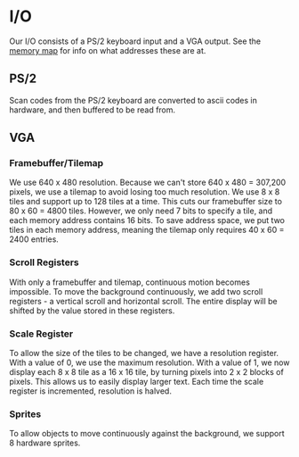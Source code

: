 # I/O

Our I/O consists of a PS/2 keyboard input and a VGA output. See the [memory map](https://github.com/PaulBailey-1/JPEB/blob/main/docs/mem_map.md) for info on what addresses these are at.  

## PS/2
Scan codes from the PS/2 keyboard are converted to ascii codes in hardware, and then buffered to be read from.

## VGA

### Framebuffer/Tilemap

We use 640 x 480 resolution. Because we can't store 640 x 480 = 307,200 pixels, we use a tilemap to avoid losing too much resolution.
We use 8 x 8 tiles and support up to 128 tiles at a time. This cuts our framebuffer size to 80 x 60 = 4800 tiles. However, we only need 7 bits to specify a tile, and each memory address contains 16 bits. To save address space, we put two tiles in each memory address, meaning the tilemap only requires 40 x 60 = 2400 entries.

### Scroll Registers

With only a framebuffer and tilemap, continuous motion becomes impossible. To move the background continuously, we add two scroll registers - a vertical scroll and horizontal scroll. The entire display will be shifted by the value stored in these registers. 

### Scale Register

To allow the size of the tiles to be changed, we have a resolution register. With a value of 0, we use the maximum resolution. With a value of 1, we now display each 8 x 8 tile as a 16 x 16 tile, by turning pixels into 2 x 2 blocks of pixels. This allows us to easily display larger text. Each time the scale register is incremented, resolution is halved.

### Sprites

To allow objects to move continuously against the background, we support 8 hardware sprites. 

